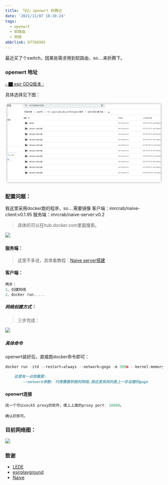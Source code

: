 ```yaml
---
title: 「82」openwrt 折腾记
date: '2021/11/07 18:38:24'
tags:
  - openwrt
  - 软路由
  - 网络
abbrlink: 977b6995
---
```



最近买了个switch，因某些需求用到软路由，so....来折腾下。

<!--more-->


### openwrt 地址

[👉🏿 esir GDQ版本 :](https://drive.google.com/drive/folders/1dqNUrMf9n7i3y1aSh68U5Yf44WQ3KCuh)

具体选择见下图：

![](https://raw.githubusercontent.com/crab21/Images/master/1161636220122_.pic_hd.jpg)


### 配置问题：

我这里采用docker跑的程序，so....需要镜像 
客户端：imrcrab/naive-client:v0.1.95
服务端：imrcrab/naive-server:v0.2


>具体的可以在hub.docker.com里面搜索。

![](https://raw.githubusercontent.com/crab21/Images/master/clipboard_20211107_065042.png)

#### 服务端：

>这里不多说，具体看教程：[Naive server搭建](https://hub.docker.com/r/imrcrab/naive-server)

#### 客户端：

```go
两步：
1、创建网络
2、docker run.....
```

##### 网络创建方式：

>三步完成：

![](https://raw.githubusercontent.com/crab21/Images/master/clipboard_20211107_065902.png)


##### 具体命令
openwrt装好后，直接跑docker命令即可：

```go
docker run -itd --restart=always --network=gogo -m 300m --kernel-memory 310m --name naive95-client -p 10899:10800 -v /etc/localtime:/etc/localtime  imrcrab/naive-client:v0.1.95.2
```

```markdown
    这里有一点很重要:
        --network参数: 代表需要桥接的网络,我这里采用的是上一步自建的gogo
```


#### openwrt连接

```go
找一个可以sock5 proxy的软件，填上上面的proxy port: 10800。

确认好即可。
```

### 目前网络图：

![](https://raw.githubusercontent.com/crab21/Images/master/clipboard_20211107_070906.png)

### 致谢
 * [LEDE](https://github.com/coolsnowwolf/lede)
 * [esirplayground](https://github.com/esirplayground/AutoBuild-OpenWrt)
 * [Naive](https://github.com/klzgrad/naiveproxy)